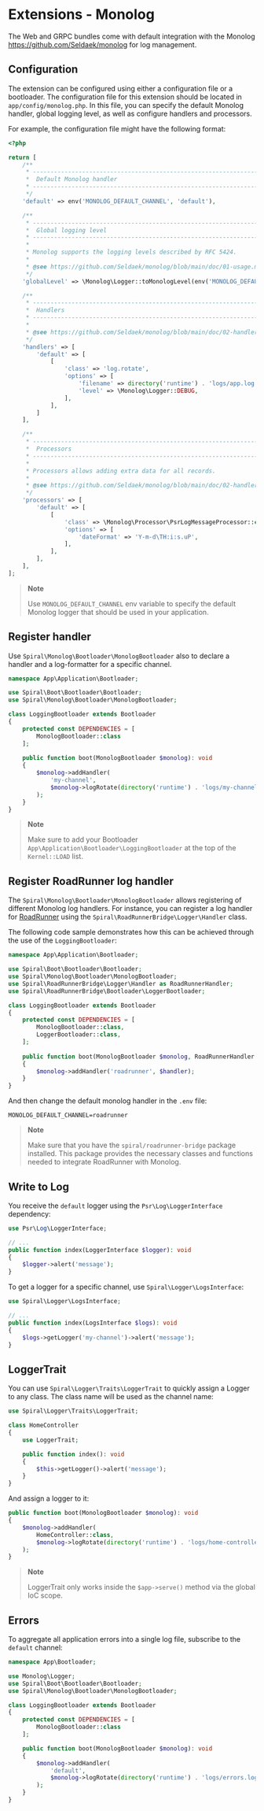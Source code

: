 # Extensions - Monolog

The Web and GRPC bundles come with default integration with the Monolog https://github.com/Seldaek/monolog for
log management.

## Configuration

The extension can be configured using either a configuration file or a bootloader. The configuration file for this
extension should be located in `app/config/monolog.php`. In this file, you can specify the default Monolog handler,
global logging level, as well as configure handlers and processors.

For example, the configuration file might have the following format:

```php
<?php

return [
    /**
     * -------------------------------------------------------------------------
     *  Default Monolog handler
     * -------------------------------------------------------------------------
     */
    'default' => env('MONOLOG_DEFAULT_CHANNEL', 'default'),

    /**
     * -------------------------------------------------------------------------
     *  Global logging level
     * -------------------------------------------------------------------------
     *
     * Monolog supports the logging levels described by RFC 5424.
     *
     * @see https://github.com/Seldaek/monolog/blob/main/doc/01-usage.md#log-levels
     */
    'globalLevel' => \Monolog\Logger::toMonologLevel(env('MONOLOG_DEFAULT_LEVEL', \Monolog\Logger::DEBUG)),

    /**
     * -------------------------------------------------------------------------
     *  Handlers
     * -------------------------------------------------------------------------
     *
     * @see https://github.com/Seldaek/monolog/blob/main/doc/02-handlers-formatters-processors.md#handlers
     */
    'handlers' => [
        'default' => [
            [
                'class' => 'log.rotate',
                'options' => [
                    'filename' => directory('runtime') . 'logs/app.log',
                    'level' => \Monolog\Logger::DEBUG,
                ],
            ],
        ]
    ],

    /**
     * -------------------------------------------------------------------------
     *  Processors
     * -------------------------------------------------------------------------
     *
     * Processors allows adding extra data for all records.
     *
     * @see https://github.com/Seldaek/monolog/blob/main/doc/02-handlers-formatters-processors.md#processors
     */
    'processors' => [
        'default' => [
            [
                'class' => \Monolog\Processor\PsrLogMessageProcessor::class,
                'options' => [
                    'dateFormat' => 'Y-m-d\TH:i:s.uP',
                ],
            ],
        ],
    ],
];
```

> **Note**
> 
> Use `MONOLOG_DEFAULT_CHANNEL` env variable to specify the default Monolog logger that should be used in your
> application.

## Register handler

Use `Spiral\Monolog\Bootloader\MonologBootloader` also to declare a handler and a log-formatter for a specific channel.

```php
namespace App\Application\Bootloader;

use Spiral\Boot\Bootloader\Bootloader;
use Spiral\Monolog\Bootloader\MonologBootloader;

class LoggingBootloader extends Bootloader
{
    protected const DEPENDENCIES = [
        MonologBootloader::class
    ];
    
    public function boot(MonologBootloader $monolog): void
    {
        $monolog->addHandler(
            'my-channel',
            $monolog->logRotate(directory('runtime') . 'logs/my-channel.log')
        );
    }
}
```

> **Note**
> 
> Make sure to add your Bootloader `App\Application\Bootloader\LoggingBootloader` at the top of the `Kernel::LOAD` list.


## Register RoadRunner log handler

The `Spiral\Monolog\Bootloader\MonologBootloader` allows registering of different Monolog log handlers. For instance,
you can register a log handler for [RoadRunner](https://roadrunner.dev/docs/plugins-applogger/2.x/en) using the
`Spiral\RoadRunnerBridge\Logger\Handler` class.

The following code sample demonstrates how this can be achieved through the use of the `LoggingBootloader`:

```php
namespace App\Application\Bootloader;

use Spiral\Boot\Bootloader\Bootloader;
use Spiral\Monolog\Bootloader\MonologBootloader;
use Spiral\RoadRunnerBridge\Logger\Handler as RoadRunnerHandler;
use Spiral\RoadRunnerBridge\Bootloader\LoggerBootloader;

class LoggingBootloader extends Bootloader
{
    protected const DEPENDENCIES = [
        MonologBootloader::class,
        LoggerBootloader::class,
    ];
    
    public function boot(MonologBootloader $monolog, RoadRunnerHandler $handler): void
    {
        $monolog->addHandler('roadrunner', $handler);
    }
}
```

And then change the default monolog handler in the `.env` file:

```dotenv
MONOLOG_DEFAULT_CHANNEL=roadrunner
```

> **Note**
>
> Make sure that you have the `spiral/roadrunner-bridge` package installed. This package provides the necessary classes 
> and functions needed to integrate RoadRunner with Monolog.


## Write to Log

You receive the `default` logger using the `Psr\Log\LoggerInterface` dependency:

```php
use Psr\Log\LoggerInterface;

// ...
public function index(LoggerInterface $logger): void
{
    $logger->alert('message');
}
```

To get a logger for a specific channel, use `Spiral\Logger\LogsInterface`:

```php
use Spiral\Logger\LogsInterface;

// ...
public function index(LogsInterface $logs): void
{
    $logs->getLogger('my-channel')->alert('message');
}
```

## LoggerTrait

You can use `Spiral\Logger\Traits\LoggerTrait` to quickly assign a Logger to any class. The class name will be used as
the channel name:

```php
use Spiral\Logger\Traits\LoggerTrait;

class HomeController
{
    use LoggerTrait;

    public function index(): void
    {
        $this->getLogger()->alert('message');
    }
}
```

And assign a logger to it:

```php
public function boot(MonologBootloader $monolog): void
{
    $monolog->addHandler(
        HomeController::class,
        $monolog->logRotate(directory('runtime') . 'logs/home-controller.log') // handler
    );
}
```

> **Note**
> 
> LoggerTrait only works inside the `$app->serve()` method via the global IoC scope.

## Errors

To aggregate all application errors into a single log file, subscribe to the `default` channel:

```php
namespace App\Bootloader;

use Monolog\Logger;
use Spiral\Boot\Bootloader\Bootloader;
use Spiral\Monolog\Bootloader\MonologBootloader;

class LoggingBootloader extends Bootloader
{
    protected const DEPENDENCIES = [
        MonologBootloader::class
    ];

    public function boot(MonologBootloader $monolog): void
    {
        $monolog->addHandler(
            'default',
            $monolog->logRotate(directory('runtime') . 'logs/errors.log', Logger::ERROR) // only ERROR and above
        );
    }
}
```